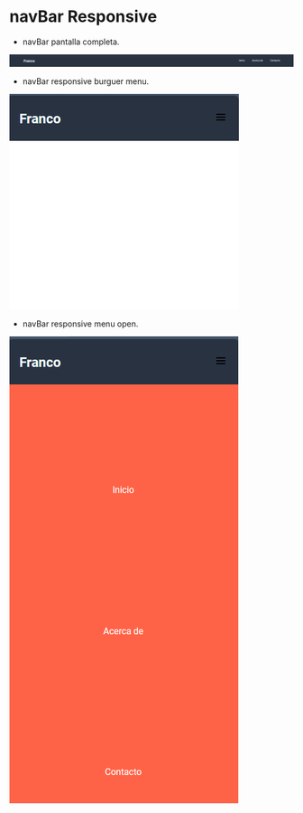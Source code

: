 # navBar Responsive

- navBar pantalla completa.

![](https://github.com/k-tw0/NavBarCSS/blob/main/Screenshot%202024-02-28%20182501.png)

- navBar responsive burguer menu.

![](https://github.com/k-tw0/NavBarCSS/blob/main/Screenshot%202024-02-28%20182826.png)

- navBar responsive menu open.

![](https://github.com/k-tw0/NavBarCSS/blob/main/Screenshot%202024-02-28%20182844.png)

